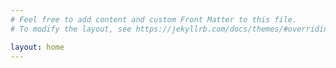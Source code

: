 ```yaml
---
# Feel free to add content and custom Front Matter to this file.
# To modify the layout, see https://jekyllrb.com/docs/themes/#overriding-theme-defaults

layout: home
---
```

<link rel="alternate" type="application/atom+xml" title="{{ site.title }}" href="/feed.xml">
